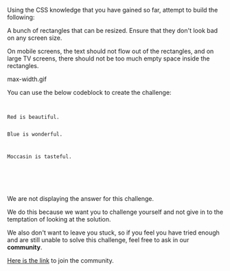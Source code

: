 Using the CSS knowledge that you have gained
so far, attempt to build
the following:

A bunch of rectangles that can be resized.
Ensure that they don't look bad
on any screen size.

On mobile screens, the text should not flow
out of the rectangles, and on large TV screens,
there should not be too much empty space inside
the rectangles.

<image>max-width.gif</image>

You can use the below codeblock to create the challenge:

<codeblock language="css" type="lesson">
<code>
<panel language="html" >
Red is beautiful.

Blue is wonderful.

Moccasin is tasteful.

</panel>
<panel language="css">
</panel>
</code>
</codeblock>

We are not displaying the answer for this challenge.

We do this because we want you to challenge yourself
and
not give in to the temptation of looking at the solution.

We also don't want to leave you stuck, so if you feel
you have tried enough and are still unable to solve
this challenge, feel free to ask in our **community**.

[Here is the link](https://join.slack.com/t/bigbinaryacademy/shared_invite/zt-2kj86untg-wCGh2GPBA2I3iWZk4ke~tg) to join the community.
